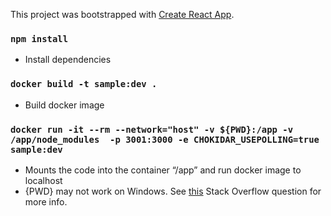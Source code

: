 This project was bootstrapped with [Create React App](https://github.com/facebook/create-react-app).

### `npm install`

* Install dependencies

### `docker build -t sample:dev .` 

* Build docker image

### `docker run -it --rm --network="host" -v ${PWD}:/app -v /app/node_modules  -p 3001:3000 -e CHOKIDAR_USEPOLLING=true sample:dev`

* Mounts the code into the container “/app” and run docker image to localhost
* {PWD} may not work on Windows. See [this](https://stackoverflow.com/questions/2822089/how-to-link-to-part-of-the-same-document-in-markdown) Stack Overflow question for more info.

